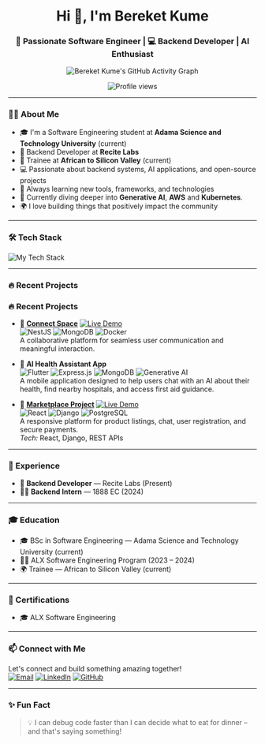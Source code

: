 <h1 align="center">Hi 👋, I'm Bereket Kume</h1>
<h3 align="center">🚀 Passionate Software Engineer | 💻 Backend Developer | AI Enthusiast</h3>

<p align="center">
  <img src="https://github-readme-activity-graph.vercel.app/graph?username=bereket-kume&theme=react&hide_border=true" alt="Bereket Kume's GitHub Activity Graph" />
</p>

<p align="center">
  <img src="https://profile-counter.glitch.me/bereket-kume/count.svg" alt="Profile views" />
</p>

---

### 🧑‍💻 About Me

- 🎓 I'm a Software Engineering student at **Adama Science and Technology University** (current)
- 🧠 Backend Developer at **Recite Labs**
- 🎯 Trainee at **African to Silicon Valley** (current)
- 💻 Passionate about backend systems, AI applications, and open-source projects
- 🌱 Always learning new tools, frameworks, and technologies
- 🚀 Currently diving deeper into **Generative AI**, **AWS** and **Kubernetes**.
- 🌍 I love building things that positively impact the community

---

### 🛠️ Tech Stack

<p align="left">
  <img src="https://skillicons.dev/icons?i=nodejs,nestjs,express,django,laravel,react,tailwind,python,typescript,php,javascript,postgres,mysql,mongodb,docker,redis,linux,git,github,vscode,aws" alt="My Tech Stack" />
</p>

---


### 🔥 Recent Projects

### 🔥 Recent Projects

- 💬 **[Connect Space](http://13.51.242.2:5173/)**
  [![Live Demo](https://img.shields.io/badge/Live%20Demo-blue?style=for-the-badge)](http://13.51.242.2:5173/)
  <br>
  <img src="https://img.shields.io/badge/NestJS-red?style=flat&logo=nestjs&logoColor=white" alt="NestJS" />
  <img src="https://img.shields.io/badge/MongoDB-4EA94B?style=flat&logo=mongodb&logoColor=white" alt="MongoDB" />
  <img src="https://img.shields.io/badge/Docker-2496ED?style=flat&logo=docker&logoColor=white" alt="Docker" />
  <br>
  A collaborative platform for seamless user communication and meaningful interaction.

- 🏥 **AI Health Assistant App**
  <br>
  <img src="https://img.shields.io/badge/Flutter-02569B?style=flat&logo=flutter&logoColor=white" alt="Flutter" />
  <img src="https://img.shields.io/badge/Express.js-000000?style=flat&logo=express&logoColor=white" alt="Express.js" />
  <img src="https://img.shields.io/badge/MongoDB-4EA94B?style=flat&logo=mongodb&logoColor=white" alt="MongoDB" />
  <img src="https://img.shields.io/badge/Generative%20AI-FF9900?style=flat&logo=openai&logoColor=white" alt="Generative AI" />
  <br>
  A mobile application designed to help users chat with an AI about their health, find nearby hospitals, and access first aid guidance.

- 🛒 **[Marketplace Project](http://13.60.105.59:5173/)**
  [![Live Demo](https://img.shields.io/badge/Live%20Demo-blue?style=for-the-badge)](http://13.60.105.59:5173/)
  <br>
  <img src="https://img.shields.io/badge/React-61DAFB?style=flat&logo=react&logoColor=black" alt="React" />
  <img src="https://img.shields.io/badge/Django-092E20?style=flat&logo=django&logoColor=white" alt="Django" />
  <img src="https://img.shields.io/badge/PostgreSQL-316192?style=flat&logo=postgresql&logoColor=white" alt="PostgreSQL" />
  <br>
  A responsive platform for product listings, chat, user registration, and secure payments.
  <br>
  *Tech:* React, Django, REST APIs
---

### 🧠 Experience

- 🏢 **Backend Developer** — Recite Labs (Present)
- 👨‍💻 **Backend Intern** — 1888 EC (2024)

---

### 🎓 Education

- 🎓 BSc in Software Engineering — Adama Science and Technology University (current)
- 🧑‍💻 ALX Software Engineering Program (2023 – 2024)
- 🌍 Trainee — African to Silicon Valley (current)

---

### 📜 Certifications

- 🎓 ALX Software Engineering

---

### 📫 Connect with Me

<p align="left">
  Let's connect and build something amazing together!
  <br>
  <a href="mailto:bereketkume@gmail.com"><img src="https://img.shields.io/badge/Email-D14836?style=flat&logo=gmail&logoColor=white" alt="Email" /></a>
  <a href="https://linkedin.com/in/bereket-kume-133a0a285"><img src="https://img.shields.io/badge/LinkedIn-blue?style=flat&logo=linkedin&logoColor=white" alt="LinkedIn" /></a>
  <a href="https://github.com/bereket-kume"><img src="https://img.shields.io/badge/GitHub-100000?style=flat&logo=github&logoColor=white" alt="GitHub" /></a>
</p>

---

### ✨ Fun Fact

> 💡 I can debug code faster than I can decide what to eat for dinner – and that's saying something!
